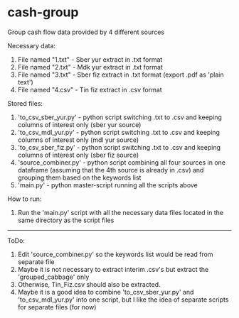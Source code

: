 # cash-group
 Group cash flow data provided by 4 different sources

Necessary data:
1. File named "1.txt" - Sber yur extract in .txt format
2. File named "2.txt" - Mdk yur extract in .txt format
3. File named "3.txt" - Sber fiz extract in .txt format (export .pdf as 'plain text')
4. File named "4.csv" - Tin fiz extract in .csv format

Stored files:
1. 'to_csv_sber_yur.py' - python script switching .txt to .csv and keeping columns of interest only (sber yur source)
2. 'to_csv_mdl_yur.py' - python script switching .txt to .csv and keeping columns of interest only (mdl yur source)
3. 'to_csv_sber_fiz.py' - python script switching .txt to .csv and keeping columns of interest only (sber fiz source)
4. 'source_combiner.py' - python script combining all four sources in one dataframe (assuming that the 4th source is already in .csv) and grouping them based on the                           keywords list
5. 'main.py' - python master-script running all the scripts above

How to run:
1. Run the 'main.py' script with all the necessary data files located in the same directory as the script files
_________________________________________________________
ToDo:
1. Edit 'source_combiner.py' so the keywords list would be read from separate file
2. Maybe it is not necessary to extract interim .csv's but extract the 'grouped_cabbage' only
3. Otherwise, Tin_Fiz.csv should also be extracted.
4. Maybe it is a good idea to combine 'to_csv_sber_yur.py' and 'to_csv_mdl_yur.py' into one script, but I like the idea of separate scripts for separate files (for now)

